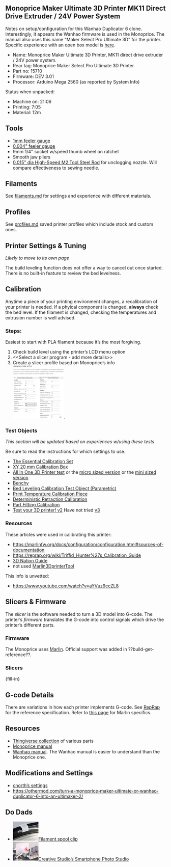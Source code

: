 Monoprice Maker Ultimate 3D Printer MK11 Direct Drive Extruder / 24V Power System
---------------------------------------------------------------------------------

Notes on setup/configuration for this Wanhao Duplicator 6 clone.
Interestingly, it appears the Wanhao firmware is used in the Monoprice.
The manual also uses this name “Maker Select Pro Ultimate 3D” for the
printer. Specific experience with an open box model is
[here](./open-box-experience.md).

-   Name: Monoprice Maker Ultimate 3D Printer, MK11 direct drive
    extruder / 24V power system.
-   Rear tag: Monoprice Maker Select Pro Ultimate 3D Printer
-   Part no: 15710
-   Firmware: DEV 3.01
-   Processor: Arduino Mega 2560 (as reported by System Info)

Status when unpacked:

-   Machine on: 21:06
-   Printing: 7:05
-   Material: 12m

Tools
-----

-   [1mm feeler gauge](https://www.mcmaster.com/2283a26)
-   [0.004" feeler gauge](https://www.mcmaster.com/20385a34)
-   9mm 1/4" socket w/speed thumb wheel on ratchet
-   Smooth jaw pliers
-   [0.015" dia High-Speed M2 Tool Steel
    Rod](https://www.mcmaster.com/3009a297) for unclogging nozzle. Will
    compare effectiveness to sewing needle.

Filaments
---------

See [filaments.md](./filaments.md) for settings and experience with
different materials.

Profiles
--------

See [profiles.md](./profiles.md) saved printer profiles which include
stock and custom ones.

Printer Settings & Tuning
-------------------------

*Likely to move to its own page*

The build leveling function does not offer a way to cancel out once
started. There is no built-in feature to review the bed levelness.

Calibration
-----------

Anytime a piece of your printing environment changes, a recalibration of
your printer is needed. If a phyical component is changed, **always**
check the bed level. If the filament is changed, checking the
temperatures and extrusion number is well advised.

### Steps:

Easiest to start with PLA filament because it’s the most forgiving.

1.  Check build level using the printer’s LCD menu option
2.  &lt;&lt;Select a slicer program - add more details&gt;&gt;
3.  Create a slicer profile based on Monoprice’s info
    [![settings](./images/slicer-settings-thumb.png)](./images/slicer-settings.png).

### Test Objects

*This section will be updated based on experiences w/using these tests*

Be sure to read the instructions for which settings to use.

-   [The Essential Calibration
    Set](https://www.thingiverse.com/thing:5573)
-   [XY 20 mm Calibration Box](https://www.thingiverse.com/thing:298812)
-   [All In One 3D Printer
    test](https://www.thingiverse.com/thing:2656594) or the [micro sized
    version](https://www.thingiverse.com/thing:2975429) or the [mini
    sized version](https://www.thingiverse.com/thing:2806295)
-   [Benchy](https://www.thingiverse.com/thing:763622)
-   [Bed Leveling Calibration Test Object
    (Parametric)](https://www.thingiverse.com/thing:34558)
-   [Print Temperature Calibration
    Piece](https://www.thingiverse.com/thing:35088)
-   [Deterministic Retraction
    Calibration](https://www.thingiverse.com/thing:1065179)
-   [Part Fitting Calibration](https://www.thingiverse.com/thing:342198)
-   [Test your 3D printer!
    v2](https://www.thingiverse.com/thing:1019228) Have not tried
    [v3](https://www.thingiverse.com/thing:1363023)

### Resources

These articles were used in calibrating this printer:

-   <a href="https://marlinfw.org/docs/configuration/configuration.html#sources-of-documentation" class="uri">https://marlinfw.org/docs/configuration/configuration.html#sources-of-documentation</a>
-   <a href="https://reprap.org/wiki/Triffid_Hunter%27s_Calibration_Guide" class="uri">https://reprap.org/wiki/Triffid_Hunter%27s_Calibration_Guide</a>
-   [3D Nation Guide](https://3dnation504795197.wordpress.com/guide/)
-   not used
    [Marlin3DprinterTool](https://github.com/cabbagecreek/Marlin3DprinterTool)

This info is unvetted:

-   <a href="https://www.youtube.com/watch?v=aYVuz9ccZL8" class="uri">https://www.youtube.com/watch?v=aYVuz9ccZL8</a>

Slicers & Firmware
------------------

The *slicer* is the software needed to turn a 3D model into G-code. The
printer’s *firmware* translates the G-code into control signals which
drive the printer’s different parts.

### Firmware

The Monoprice uses
[Marlin](https://marlinfw.org/docs/basics/introduction.html#what-is-marlin?).
Official support was added in ??build-get-reference??.

### Slicers

{fill-in}

G-code Details
--------------

There are variations in how each printer implements G-code. See
[RepRap](https://reprap.org/wiki/G-code) for the reference
specification. Refer to [this page](https://marlinfw.org/meta/gcode/)
for Marlin specifics.

Resources
---------

-   [Thingiverse
    collection](https://www.thingiverse.com/Printer3D_One/collections/wanhao-duplicator-6-d6-amp-monoprice-maker-ultimate-printed-parts-and-improvements)
    of various parts
-   [Monoprice
    manual](https://downloads.monoprice.com/files/manuals/15710_Manual_160622.pdf)
-   [Wanhao
    manual](http://www.wanhao3dprinter.com/xiazai/D6_User_Manual_REV_A.pdf).
    The Wanhao manual is easier to understand than the Monoprice one.

Modifications and Settings
--------------------------

-   [cnorth’s
    settings](https://www.thingiverse.com/groups/wanhao-duplicator-6/forums/general/topic:17580)
-   <a href="https://othermod.com/turn-a-monoprice-maker-ultimate-or-wanhao-duplicator-6-into-an-ultimaker-2/" class="uri">https://othermod.com/turn-a-monoprice-maker-ultimate-or-wanhao-duplicator-6-into-an-ultimaker-2/</a>

Do Dads
-------

-   ![preview](./images/thingiverse-filament-clip-thumb.jpeg)[Filament
    spool clip](https://www.thingiverse.com/thing:42528)
-   ![preview](./images/thingiverse-Smartphone_Photo_Studio-thumb.jpeg)[Creative
    Studio’s Smartphone Photo
    Studio](https://www.thingiverse.com/thing:1085472)
